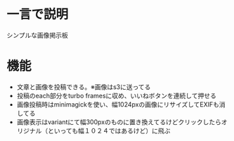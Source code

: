 # 一言で説明
シンプルな画像掲示板

# 機能
- 文章と画像を投稿できる。※画像はs3に送ってる
- 投稿のeach部分をturbo framesに収め、いいねボタンを連続して押せる
- 画像投稿時はminimagickを使い、幅1024pxの画像にリサイズしてEXIFも消してる
- 画像表示はvariantにて幅300pxのものに置き換えてるけどクリックしたらオリジナル（といっても幅１０２４ではあるけど）に飛ぶ
